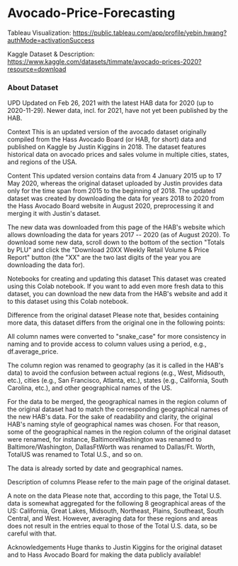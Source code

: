 # Avocado-Price-Forecasting

Tableau Visualization: https://public.tableau.com/app/profile/yebin.hwang?authMode=activationSuccess

Kaggle Dataset & Description: https://www.kaggle.com/datasets/timmate/avocado-prices-2020?resource=download

### About Dataset
UPD
Updated on Feb 26, 2021 with the latest HAB data for 2020 (up to 2020-11-29). Newer data, incl. for 2021, have not yet been published by the HAB.

Context
This is an updated version of the avocado dataset originally compiled from the Hass Avocado Board (or HAB, for short) data and published on Kaggle by Justin Kiggins in 2018. The dataset features historical data on avocado prices and sales volume in multiple cities, states, and regions of the USA.

Content
This updated version contains data from 4 January 2015 up to 17 May 2020, whereas the original dataset uploaded by Justin provides data only for the time span from 2015 to the beginning of 2018. The updated dataset was created by downloading the data for years 2018 to 2020 from the Hass Avocado Board website in August 2020, preprocessing it and merging it with Justin's dataset.

The new data was downloaded from this page of the HAB's website which allows downloading the data for years 2017 -- 2020 (as of August 2020). To download some new data, scroll down to the bottom of the section "Totals by PLU" and click the "Download 20XX Weekly Retail Volume & Price Report" button (the "XX" are the two last digits of the year you are downloading the data for).

Notebooks for creating and updating this dataset
This dataset was created using this Colab notebook. If you want to add even more fresh data to this dataset, you can download the new data from the HAB's website and add it to this dataset using this Colab notebook.

Difference from the original dataset
Please note that, besides containing more data, this dataset differs from the original one in the following points:

All column names were converted to "snake_case" for more consistency in naming and to provide access to column values using a period, e.g., df.average_price.

The column region was renamed to geography (as it is called in the HAB's data) to avoid the confusion between actual regions (e.g., West, Midsouth, etc.), cities (e.g., San Francisco, Atlanta, etc.), states (e.g., California, South Carolina, etc.), and other geographical names of the US.

For the data to be merged, the geographical names in the region column of the original dataset had to match the corresponding geographical names of the new HAB's data. For the sake of readability and clarity, the original HAB's naming style of geographical names was chosen. For that reason, some of the geographical names in the region column of the original dataset were renamed, for instance, BaltimoreWashington was renamed to Baltimore/Washington, DallasFtWorth was renamed to Dallas/Ft. Worth, TotalUS was renamed to Total U.S., and so on.

The data is already sorted by date and geographical names.

Description of columns
Please refer to the main page of the original dataset.

A note on the data
Please note that, according to this page, the Total U.S. data is somewhat aggregated for the following 8 geographical areas of the US: California, Great Lakes, Midsouth, Northeast, Plains, Southeast, South Central, and West. However, averaging data for these regions and areas does not result in the entries equal to those of the Total U.S. data, so be careful with that.

Acknowledgements
Huge thanks to Justin Kiggins for the original dataset and to Hass Avocado Board for making the data publicly available!
